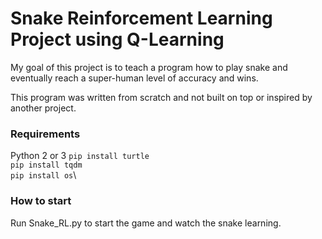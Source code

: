 # Snake Reinforcement Learning Project using Q-Learning


My goal of this project is to teach a program how to play snake and eventually reach a super-human level of accuracy and wins.

This program was written from scratch and not built on top or inspired by another project.

### Requirements
Python 2 or 3
`pip install turtle`\
`pip install tqdm`\
`pip install os`\




### How to start
Run Snake_RL.py to start the game and watch the snake learning.

